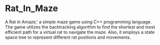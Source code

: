 # Rat_In_Maze

A Rat in Amaze,' a simple maze game using C++ programming language. The game utilizes the backtracking algorithm to find the shortest and most efficient path for a virtual rat to navigate the maze. Also, it employs a state space tree to represent different rat positions and movements. 

